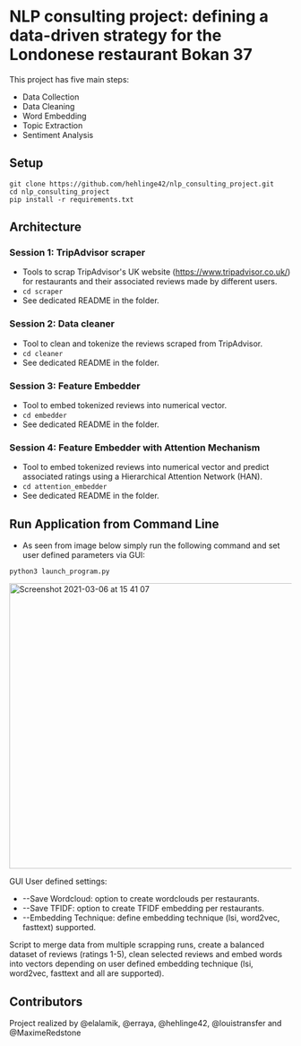 # NLP consulting project: defining a data-driven strategy for the Londonese restaurant Bokan 37

This project has five main steps:

* Data Collection
* Data Cleaning
* Word Embedding
* Topic Extraction
* Sentiment Analysis

## Setup

```
git clone https://github.com/hehlinge42/nlp_consulting_project.git
cd nlp_consulting_project
pip install -r requirements.txt
```

## Architecture

### Session 1: TripAdvisor scraper

* Tools to scrap TripAdvisor's UK website (https://www.tripadvisor.co.uk/) for restaurants and their associated reviews made by different users.
* ``` cd scraper ```
* See dedicated README in the folder.

### Session 2: Data cleaner

* Tool to clean and tokenize the reviews scraped from TripAdvisor.
* ``` cd cleaner ```
* See dedicated README in the folder.

### Session 3: Feature Embedder

* Tool to embed tokenized reviews into numerical vector.
* ``` cd embedder ```
* See dedicated README in the folder.

### Session 4: Feature Embedder with Attention Mechanism

* Tool to embed tokenized reviews into numerical vector and predict associated ratings using a Hierarchical Attention Network (HAN).
* ``` cd attention_embedder ```
* See dedicated README in the folder.

## Run Application from Command Line

* As seen from image below simply run the following command and set user defined parameters via GUI:
```
python3 launch_program.py
```
<img width="509" alt="Screenshot 2021-03-06 at 15 41 07" src="https://user-images.githubusercontent.com/41548545/110210535-603f0580-7e92-11eb-87d7-a87537f601bf.png">

GUI User defined settings:
* --Save Wordcloud: option to create wordclouds per restaurants.
* --Save TFIDF: option to create TFIDF embedding per restaurants.
* --Embedding Technique: define embedding technique (lsi, word2vec, fasttext) supported.

Script to merge data from multiple scrapping runs, create a balanced dataset of reviews (ratings 1-5), clean selected reviews and embed words into vectors depending on user defined embedding technique (lsi, word2vec, fasttext and all are supported).

## Contributors
Project realized by @elalamik, @erraya, @hehlinge42, @louistransfer and @MaximeRedstone
